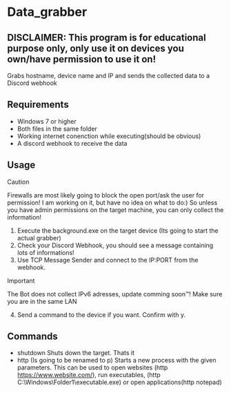 # Data_grabber
## DISCLAIMER: This program is for educational purpose only, only use it on devices you own/have permission to use it on!
Grabs hostname, device name and IP and sends the collected data to a Discord webhook
## Requirements
- Windows 7 or higher
- Both files in the same folder
- Working internet conenction while executing(should be obvious)
-  A discord webhook to receive the data
## Usage
> [!CAUTION]
> Firewalls are most likely going to block the open port/ask the user for permission!
> I am working on it, but have no idea on what to do:)
> So unless you have admin permissions on the target machine, you can only collect the information!
1. Execute the background.exe on the target device (Its going to start the actual grabber)
2. Check your Discord Webhook, you should see a message containing lots of informations!
3. Use TCP Message Sender and connect to the IP:PORT from the webhook.
> [!IMPORTANT]
> The Bot does not collect IPv6 adresses, update comming soon™!
> Make sure you are in the same LAN
4. Send a command to the device if you want. Confirm with y.
## Commands
- shutdown   Shuts down the target. Thats it
- http <parameter>   (Is going to be renamed to p) Starts a new process with the given parameters.
This can be used to open websites (http https://www.website.com/),
run executables, (http C:\Windows\Folder1\executable.exe) or open applications(http notepad)
